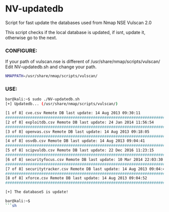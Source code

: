 # NV-updatedb
Script for fast update the databases used from Nmap NSE Vulscan 2.0

This script checks if the local database is updated, if isnt, update it, otherwise go to the next.

### CONFIGURE:
If your path of vulscan.nse is different of /usr/share/nmap/scripts/vulscan/
Edit NV-updatedb.sh and change your path.

```sh
NMAPPATH=/usr/share/nmap/scripts/vulscan/
```

### USE:
```sh
bar@kali:~$ sudo ./NV-updatedb.sh
[+] Updatedb... (/usr/share/nmap/scripts/vulscan/)

[1 of 8] cve.csv Remote DB last update: 14 Aug 2013 09:30:11
######################################################################## 100.0%
[2 of 8] exploitdb.csv Remote DB last update: 24 Jan 2014 11:56:54
######################################################################## 100.0%
[3 of 8] openvas.csv Remote DB last update: 14 Aug 2013 09:18:05
######################################################################## 100.0%
[4 of 8] osvdb.csv Remote DB last update: 14 Aug 2013 09:04:41
######################################################################## 100.0%
[5 of 8] scipvuldb.csv Remote DB last update: 22 Dec 2016 11:23:15
######################################################################## 100.0%
[6 of 8] securityfocus.csv Remote DB last update: 10 Mar 2014 22:03:30
######################################################################## 100.0%
[7 of 8] securitytracker.csv Remote DB last update: 14 Aug 2013 09:04:41
######################################################################## 100.0%
[8 of 8] xforce.csv Remote DB last update: 14 Aug 2013 09:04:52
######################################################################## 100.0%

[+] The databaseS is update!

bar@kali:~$
```sh
